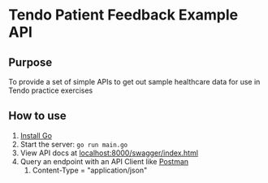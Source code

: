 # Tendo Patient Feedback Example API

## Purpose

To provide a set of simple APIs to get out sample healthcare data for use in Tendo practice exercises 

## How to use

1. [Install Go](https://go.dev/doc/install)
2. Start the server: `go run main.go`
3. View API docs at [localhost:8000/swagger/index.html](localhost:8000/swagger/index.html)
4. Query an endpoint with an API Client like [Postman](https://www.postman.com/)
   1. Content-Type = "application/json"